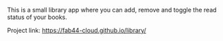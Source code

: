 This is a small library app where you can add, remove and toggle the read status of your books.

Project link: https://fab44-cloud.github.io/library/
